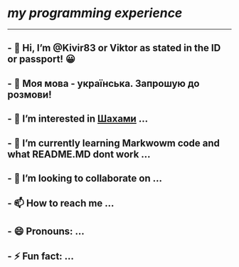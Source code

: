 # ***my programming experience***
  ---  
## - 👋 Hi, I’m @Kivir83 or Viktor as stated in the ID or passport! 😀
## - 💬 Моя мова - українська. Запрошую до розмови! 
## - 👀 I’m interested in [Шахами](https://chess.com/) ...
## - 🌱 I’m currently learning Markwowm code and what README.MD dont work ...
## - 💞️ I’m looking to collaborate on ...
## - 📫 How to reach me ...
## - 😄 Pronouns: ...
## - ⚡ Fun fact: ...

<!---
Kivir83/Kivir83 is a ✨ special ✨ repository because its `README.md` (this file) appears on your GitHub profile.
You can click the Preview link to take a look at your changes.
--->
